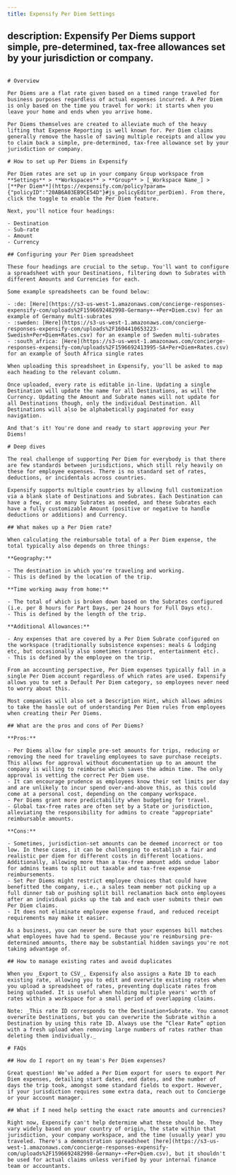 ```yaml
---
title: Expensify Per Diem Settings
```
description: Expensify Per Diems support simple, pre-determined, tax-free allowances set by your jurisdiction or company.
---
```

# Overview

Per Diems are a flat rate given based on a timed range traveled for business purposes regardless of actual expenses incurred. A Per Diem is only based on the time you travel for work: it starts when you leave your home and ends when you arrive home.

Per Diems themselves are created to alleviate much of the heavy lifting that Expense Reporting is well known for. Per Diem claims generally remove the hassle of saving multiple receipts and allow you to claim back a simple, pre-determined, tax-free allowance set by your jurisdiction or company.

# How to set up Per Diems in Expensify

Per Diem rates are set up in your company Group workspace from **Settings** > **Workspaces** > **Group** > [_Workspace Name_] > [**Per Diem**](https://expensify.com/policy?param={"policyID":"20AB6A03EB9CE54D"}#js_policyEditor_perDiem). From there, click the toggle to enable the Per Diem feature.

Next, you'll notice four headings:

- Destination
- Sub-rate
- Amount
- Currency 

## Configuring your Per Diem spreadsheet

These four headings are crucial to the setup. You'll want to configure a spreadsheet with your Destinations, filtering down to Subrates with different Amounts and Currencies for each.

Some example spreadsheets can be found below:

- :de: [Here](https://s3-us-west-1.amazonaws.com/concierge-responses-expensify-com/uploads%2F1596692482998-Germany+-+Per+Diem.csv) for an example of Germany multi-subrates
- :sweden: [Here](https://s3-us-west-1.amazonaws.com/concierge-responses-expensify-com/uploads%2F1604410653223-Swedish+Per+Diem+Rates.csv) for an example of Sweden multi-subrates
- :south_africa: [Here](https://s3-us-west-1.amazonaws.com/concierge-responses-expensify-com/uploads%2F1596692413995-SA+Per+Diem+Rates.csv) for an example of South Africa single rates

When uploading this spreadsheet in Expensify, you'll be asked to map each heading to the relevant column.

Once uploaded, every rate is editable in-line. Updating a single Destination will update the name for all Destinations, as will the Currency. Updating the Amount and Subrate names will not update for all Destinations though, only the individual Destination. All Destinations will also be alphabetically paginated for easy navigation.

And that's it! You're done and ready to start approving your Per Diems!

# Deep dives

The real challenge of supporting Per Diem for everybody is that there are few standards between jurisdictions, which still rely heavily on these for employee expenses. There is no standard set of rates, deductions, or incidentals across countries.

Expensify supports multiple countries by allowing full customization via a blank slate of Destinations and Subrates. Each Destination can have a few, or as many Subrates as needed, and these Subrates each have a fully customizable Amount (positive or negative to handle deductions or additions) and Currency.

## What makes up a Per Diem rate?

When calculating the reimbursable total of a Per Diem expense, the total typically also depends on three things:

**Geography:** 

- The destination in which you're traveling and working.
- This is defined by the location of the trip.

**Time working away from home:**

- The total of which is broken down based on the Subrates configured (i.e. per 8 hours for Part Days, per 24 hours for Full Days etc).
- This is defined by the length of the trip.

**Additional Allowances:** 

- Any expenses that are covered by a Per Diem Subrate configured on the workspace (traditionally subsistence expenses: meals & lodging etc, but occasionally also sometimes transport, entertainment etc).
- This is defined by the employee on the trip.

From an accounting perspective, Per Diem expenses typically fall in a single Per Diem account regardless of which rates are used. Expensify allows you to set a Default Per Diem category, so employees never need to worry about this.

Most companies will also set a Description Hint, which allows admins to take the hassle out of understanding Per Diem rules from employees when creating their Per Diems.

## What are the pros and cons of Per Diems?

**Pros:**

- Per Diems allow for simple pre-set amounts for trips, reducing or removing the need for traveling employees to save purchase receipts. This allows for approval without documentation up to an amount the company is willing to reimburse which saves the admin time. The only approval is vetting the correct Per Diem use.
- It can encourage prudence as employees know their set limits per day and are unlikely to incur spend over-and-above this, as this could come at a personal cost, depending on the company workspace.
- Per Diems grant more predictability when budgeting for travel.
- Global tax-free rates are often set by a State or jurisdiction, alleviating the responsibility for admins to create "appropriate" reimbursable amounts.

**Cons:**

- Sometimes, jurisdiction-set amounts can be deemed incorrect or too low. In these cases, it can be challenging to establish a fair and realistic per diem for different costs in different locations. Additionally, allowing more than a tax-free amount adds undue labor for admins teams to split out taxable and tax-free expense reimbursements.
- Set Per Diems might restrict employee choices that could have benefitted the company, i.e., a sales team member not picking up a full dinner tab or pushing split bill reclamation back onto employees after an individual picks up the tab and each user submits their own Per Diem claims.
- It does not eliminate employee expense fraud, and reduced receipt requirements may make it easier.

As a business, you can never be sure that your expenses bill matches what employees have had to spend. Because you're reimbursing pre-determined amounts, there may be substantial hidden savings you're not taking advantage of. 

## How to manage existing rates and avoid duplicates

When you _Export to CSV_, Expensify also assigns a Rate ID to each existing rate, allowing you to edit and overwrite existing rates when you upload a spreadsheet of rates, preventing duplicate rates from being uploaded. It is useful when holding multiple years' worth of rates within a workspace for a small period of overlapping claims.

Note: _This rate ID corresponds to the Destination+Subrate. You cannot overwrite Destinations, but you can overwrite the Subrate within a Destination by using this rate ID. Always use the “Clear Rate” option with a fresh upload when removing large numbers of rates rather than deleting them individually._

# FAQs

## How do I report on my team's Per Diem expenses?

Great question! We’ve added a Per Diem export for users to export Per Diem expenses, detailing start dates, end dates, and the number of days the trip took, amongst some standard fields to export. However, if your jurisdiction requires some extra data, reach out to Concierge or your account manager.

## What if I need help setting the exact rate amounts and currencies?

Right now, Expensify can't help determine what these should be. They vary widely based on your country of origin, the state within that jurisdiction, your company workspace, and the time (usually year) you traveled. There's a demonstration spreadsheet [here](https://s3-us-west-1.amazonaws.com/concierge-responses-expensify-com/uploads%2F1596692482998-Germany+-+Per+Diem.csv), but it shouldn't be used for actual claims unless verified by your internal finance team or accountants. 
